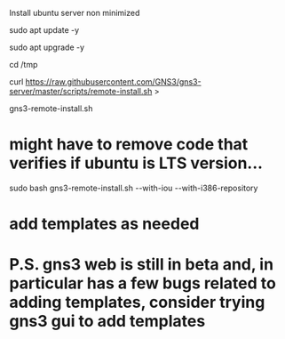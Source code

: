 Install ubuntu server non minimized

sudo apt update -y

sudo apt upgrade -y

cd /tmp

curl https://raw.githubusercontent.com/GNS3/gns3-server/master/scripts/remote-install.sh > 

gns3-remote-install.sh

# might have to remove code that verifies if ubuntu is LTS version... 

sudo bash gns3-remote-install.sh --with-iou --with-i386-repository 

# add templates as needed
# P.S. gns3 web is still in beta and, in particular has a few bugs related to adding templates, consider trying gns3 gui to add templates